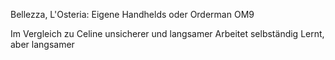 Bellezza, L'Osteria: Eigene Handhelds oder Orderman OM9

Im Vergleich zu Celine unsicherer und langsamer
Arbeitet selbständig
Lernt, aber langsamer